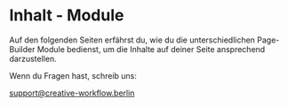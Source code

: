 # Inhalt - Module

Auf den folgenden Seiten erfährst du, wie du die unterschiedlichen Page-Builder Module bedienst, um die Inhalte auf deiner Seite ansprechend darzustellen.

Wenn du Fragen hast, schreib uns:

[support@creative-workflow.berlin](mailto:support@creative-workflow.berlin)
